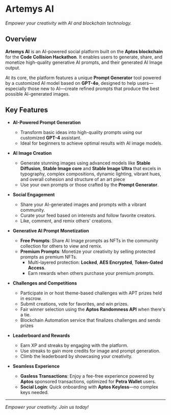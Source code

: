 # Artemys AI

*Empower your creativity with AI and blockchain technology.*

## Overview

**Artemys AI** is an AI-powered social platform built on the **Aptos blockchain** for the **Code Collision Hackathon**. It enables users to generate, share, and monetize high-quality generative AI prompts, and their generated AI Image output.

At its core, the platform features a unique **Prompt Generator** tool powered by a customized AI model based on **GPT-4o**, designed to help users—especially those new to AI—create refined prompts that produce the best possible AI-generated images.

## Key Features

- **AI-Powered Prompt Generation**
  - Transform basic ideas into high-quality prompts using our customized **GPT-4** assistant.
  - Ideal for beginners to achieve optimal results with AI image models.

- **AI Image Creation**
  - Generate stunning images using advanced models like **Stable Diffusion**, **Stable Image core** and **Stable Image Ultra** that excels in typography, complex compositions, dynamic lighting, vibrant hues, and overall cohesion and structure of an art piece
  - Use your own prompts or those crafted by the **Prompt Generator**.

- **Social Engagement**
  - Share your AI-generated images and prompts with a vibrant community.
  - Curate your feed based on interests and follow favorite creators.
  - Like, comment, and remix others' creations.

- **Generative AI Prompt Monetization**
  - **Free Prompts**: Share AI Image prompts as NFTs in the community collection for others to view and remix.
  - **Premium Prompts**: Monetize your creativity by selling protected prompts as premium NFTs.
    - Multi-layered protection: **Locked**, **AES Encrypted**, **Token-Gated Access**.
    - Earn rewards when others purchase your premium prompts.

- **Challenges and Competitions**
  - Participate in or host theme-based challenges with APT prizes held in escrow.
  - Submit creations, vote for favorites, and win prizes.
  - Fair winner selection using the **Aptos Randomness API** when there's a tie.
  - Blockchain Automation service that finalizes challenges and sends prizes

- **Leaderboard and Rewards**
  - Earn XP and streaks by engaging with the platform.
  - Use streaks to gain more credits for image and prompt generation.
  - Climb the leaderboard by showcasing your creativity.

- **Seamless Experience**
  - **Gasless Transactions**: Enjoy a fee-free experience powered by **Aptos** sponsored transactions, optimized for **Petra Wallet** users.
  - **Social Login**: Quick onboarding with **Aptos Keyless**—no complex keys needed.

---

*Empower your creativity. Join us today!*
